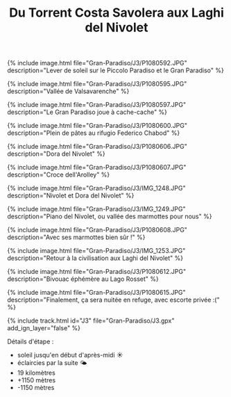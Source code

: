 ﻿---
title: "Du Torrent Costa Savolera aux Laghi del Nivolet"
permalink: /Gran-Paradiso/J3/
sidebar:
  nav: "gran_paradiso"
enable_tracks: true
---

{% include image.html file="Gran-Paradiso/J3/P1080592.JPG" description="Lever de soleil sur le Piccolo Paradiso et le Gran Paradiso" %}

{% include image.html file="Gran-Paradiso/J3/P1080595.JPG" description="Vallée de Valsavarenche" %}

{% include image.html file="Gran-Paradiso/J3/P1080597.JPG" description="Le Gran Paradiso joue à cache-cache" %}

{% include image.html file="Gran-Paradiso/J3/P1080600.JPG" description="Plein de pâtes au rifugio Federico Chabod" %}

{% include image.html file="Gran-Paradiso/J3/P1080606.JPG" description="Dora del Nivolet" %}

{% include image.html file="Gran-Paradiso/J3/P1080607.JPG" description="Croce dell'Arolley" %}

{% include image.html file="Gran-Paradiso/J3/IMG_1248.JPG" description="Nivolet et Dora del Nivolet" %}

{% include image.html file="Gran-Paradiso/J3/IMG_1249.JPG" description="Piano del Nivolet, ou vallée des marmottes pour nous" %}

{% include image.html file="Gran-Paradiso/J3/P1080608.JPG" description="Avec ses marmottes bien sûr !" %}

{% include image.html file="Gran-Paradiso/J3/IMG_1253.JPG" description="Retour à la civilisation aux Laghi del Nivolet" %}

{% include image.html file="Gran-Paradiso/J3/P1080612.JPG" description="Bivouac éphémère au Lago Rosset" %}

{% include image.html file="Gran-Paradiso/J3/P1080615.JPG" description="Finalement, ça sera nuitée en refuge, avec escorte privée :(" %}

{% include track.html id="J3" file="Gran-Paradiso/J3.gpx" add_ign_layer="false" %}

Détails d'étape :
* soleil jusqu'en début d'après-midi :sunny:
* éclaircies par la suite :sun_behind_small_cloud:
* 19 kilomètres
* +1150 mètres
* -1150 mètres
